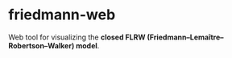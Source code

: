 # friedmann-web
Web tool for visualizing the **closed FLRW (Friedmann–Lemaître–Robertson–Walker) model**.

